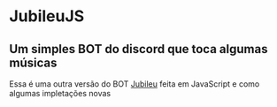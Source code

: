 # JubileuJS
## Um simples BOT do discord que toca algumas músicas

Essa é uma outra versão do BOT [Jubileu] feita em JavaScript e como algumas impletações novas

[Jubileu]: https://github.com/Enyziee/discord_bot 
